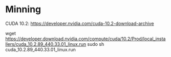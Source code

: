 # Minning

CUDA 10.2: https://developer.nvidia.com/cuda-10.2-download-archive

wget https://developer.download.nvidia.com/compute/cuda/10.2/Prod/local_installers/cuda_10.2.89_440.33.01_linux.run
sudo sh cuda_10.2.89_440.33.01_linux.run
